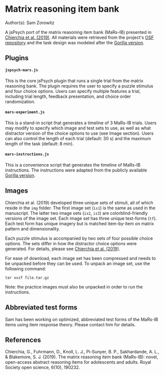 # Matrix reasoning item bank

Author(s): Sam Zorowitz

A jsPsych port of the matrix reasoning item bank (MaRs-IB) presented in [Chierchia et al. (2019)](https://doi.org/10.1098/rsos.190232). All materials were retrieved from the project's [OSF repository](https://osf.io/g96f4/) and the task design was modeled after the [Gorilla version](https://app.gorilla.sc/openmaterials/36164).

## Plugins

#### `jspsych-mars.js`

This is the core jsPsych plugin that runs a single trial from the matrix reasoning bank. The plugin requires the user to specify a puzzle stimulus and four choice options. Users can specify multiple features a trial, including trial length, feedback presentation, and choice order randomization.

#### `mars-experiment.js`

This is a stand-in script that generates a timeline of 3 MaRs-IB trials. Users may modify to specify which image and test sets to use, as well as what distractor version of the choice options to use (see Image section). Users can also control the length of each trial (default: 30 s) and the maximum length of the task (default: 8 min).

#### `mars-instructions.js`

This is a convenience script that generates the timeline of MaRs-IB instructions. The instructions were adapted from the publicly available [Gorilla version](https://app.gorilla.sc/openmaterials/36164).

## Images

Chierchia et al. (2019) developed three unique sets of stimuli, all of which reside in the `img` folder. The first image set (`is1`) is the same as used in the manuscript. The latter two image sets (`is2`, `is3`) are colorblind-friendly versions of the image set. Each image set has three unique test-forms (`tf`). Each test form has unique imagery but is matched item-by-item on matrix pattern and dimensionality.

Each puzzle stimulus is accompanied by two sets of four possible choice options. The sets differ in how the distractor choice options were generated. For details, please see [Chierchia et al. (2019)](https://doi.org/10.1098/rsos.190232).

For ease of download, each image set has been compressed and needs to be unpacked before they can be used. To unpack an image set, use the following command:

```unix
tar xvzf file.tar.gz
```

Note: the practice images must also be unpacked in order to run the instructions.


## Abbreviated test forms

Sam has been working on optimized, abbreviated test forms of the MaRs-IB items using item response theory. Please contact him for details. 

## References
Chierchia, G., Fuhrmann, D., Knoll, L. J., Pi-Sunyer, B. P., Sakhardande, A. L., & Blakemore, S. J. (2019). The matrix reasoning item bank (MaRs-IB): novel, open-access abstract reasoning items for adolescents and adults. Royal Society open science, 6(10), 190232.
